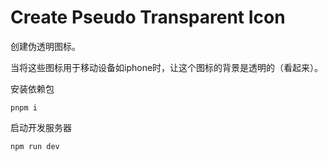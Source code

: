 # Create Pseudo Transparent Icon

创建伪透明图标。

当将这些图标用于移动设备如iphone时，让这个图标的背景是透明的（看起来）。

安装依赖包

```shell
pnpm i
```

启动开发服务器

```shell
npm run dev
```
